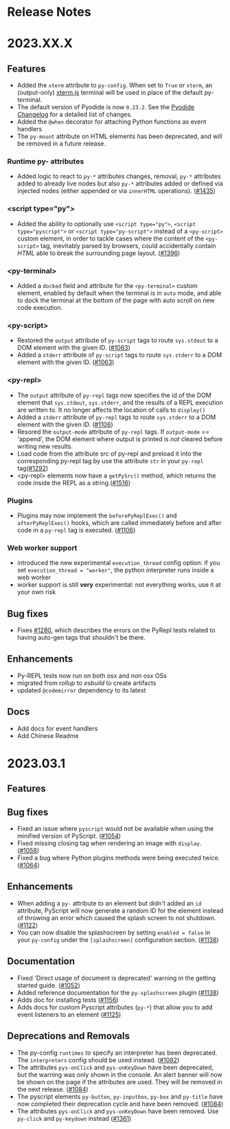 # Release Notes

2023.XX.X
=========


Features
--------

- Added the `xterm` attribute to `py-config`. When set to `True` or `xterm`, an (output-only) [xterm.js](http://xtermjs.org/) terminal will be used in place of the default py-terminal.
- The default version of Pyodide is now `0.23.2`. See the [Pyodide Changelog](https://pyodide.org/en/stable/project/changelog.html#version-0-23-2) for a detailed list of changes.
- Added the `@when` decorator for attaching Python functions as event handlers
- The `py-mount` attribute on HTML elements has been deprecated, and will be removed in a future release.


### Runtime py- attributes

- Added logic to react to `py-*` attributes changes, removal, `py-*` attributes added to already live nodes but also `py-*` attributes added or defined via injected nodes (either appended or via `innerHTML` operations). ([#1435](https://github.com/pyscript/pyscript/pull/1435))

### &lt;script type="py"&gt;
- Added the ability to optionally use `<script type="py">`, `<script type="pyscript">` or `<script type="py-script">` instead of a `<py-script>` custom element, in order to tackle cases where the content of the `<py-script>` tag, inevitably parsed by browsers, could accidentally contain *HTML* able to break the surrounding page layout. ([#1396](https://github.com/pyscript/pyscript/pull/1396))

### &lt;py-terminal&gt;
- Added a `docked` field and attribute for the `<py-terminal>` custom element, enabled by default when the terminal is in `auto` mode, and able to dock the terminal at the bottom of the page with auto scroll on new code execution.

### &lt;py-script&gt;
- Restored the `output` attribute of `py-script` tags to route `sys.stdout` to a DOM element with the given ID. ([#1063](https://github.com/pyscript/pyscript/pull/1063))
- Added a `stderr` attribute of `py-script` tags to route `sys.stderr` to a DOM element with the given ID. ([#1063](https://github.com/pyscript/pyscript/pull/1063))

### &lt;py-repl&gt;
- The `output` attribute of `py-repl` tags now specifies the id of the DOM element that `sys.stdout`, `sys.stderr`, and the results of a REPL execution are written to. It no longer affects the location of calls to `display()`
- Added a `stderr` attribute of `py-repl` tags to route `sys.stderr` to a DOM element with the given ID. ([#1106](https://github.com/pyscript/pyscript/pull/1106))
- Resored the `output-mode` attribute of `py-repl` tags. If `output-mode` == 'append', the DOM element where output is printed is _not_ cleared before writing new results.
- Load code from the attribute src of py-repl and preload it into the corresponding py-repl tag by use the attribute `str` in your `py-repl` tag([#1292](https://github.com/pyscript/pyscript/pull/1292))
- &lt;py-repl&gt; elements now have a `getPySrc()` method, which returns the code inside the REPL as a string.([#1516](https://github.com/pyscript/pyscript/pull/1292))

### Plugins
- Plugins may now implement the `beforePyReplExec()` and `afterPyReplExec()` hooks, which are called immediately before and after code in a `py-repl` tag is executed. ([#1106](https://github.com/pyscript/pyscript/pull/1106))

### Web worker support
- introduced the new experimental `execution_thread` config option: if you set `execution_thread = "worker"`, the python interpreter runs inside a web worker
- worker support is still **very** experimental: not everything works, use it at your own risk

Bug fixes
---------

- Fixes [#1280](https://github.com/pyscript/pyscript/issues/1280), which describes the errors on the PyRepl tests related to having auto-gen tags that shouldn't be there.

Enhancements
------------

- Py-REPL tests now run on both osx and non osx OSs
- migrated from *rollup* to *esbuild* to create artifacts
- updated `@codemirror` dependency to its latest

Docs
----

- Add docs for event handlers
- Add Chinese Readme

2023.03.1
=========


Features
--------

Bug fixes
---------

- Fixed an issue where `pyscript` would not be available when using the minified version of PyScript. ([#1054](https://github.com/pyscript/pyscript/pull/1054))
- Fixed missing closing tag when rendering an image with `display`. ([#1058](https://github.com/pyscript/pyscript/pull/1058))
- Fixed a bug where Python plugins methods were being executed twice. ([#1064](https://github.com/pyscript/pyscript/pull/1064))

Enhancements
------------

- When adding a `py-` attribute to an element but didn't added an `id` attribute, PyScript will now generate a random ID for the element instead of throwing an error which caused the splash screen to not shutdown. ([#1122](https://github.com/pyscript/pyscript/pull/1122))
- You can now disable the splashscreen by setting `enabled = false` in your `py-config` under the `[splashscreen]` configuration section. ([#1138](https://github.com/pyscript/pyscript/pull/1138))

Documentation
-------------

- Fixed 'Direct usage of document is deprecated' warning in the getting started guide. ([#1052](https://github.com/pyscript/pyscript/pull/1052))
- Added reference documentation for the `py-splashscreen` plugin ([#1138](https://github.com/pyscript/pyscript/pull/1138))
- Adds doc for installing tests ([#1156](https://github.com/pyscript/pyscript/pull/1156))
- Adds docs for custom Pyscript attributes (`py-*`) that allow you to add event listeners to an element ([#1125](https://github.com/pyscript/pyscript/pull/1125))

Deprecations and Removals
-------------------------

- The py-config `runtimes` to specify an interpreter has been deprecated. The `interpreters` config should be used instead. ([#1082](https://github.com/pyscript/pyscript/pull/1082))
- The attributes `pys-onClick` and `pys-onKeyDown` have been deprecated, but the warning was only shown in the console. An alert banner will now be shown on the page if the attributes are used. They will be removed in the next release. ([#1084](https://github.com/pyscript/pyscript/pull/1084))
- The pyscript elements `py-button`, `py-inputbox`, `py-box` and `py-title` have now completed their deprecation cycle and have been removed. ([#1084](https://github.com/pyscript/pyscript/pull/1084))
- The attributes `pys-onClick` and `pys-onKeyDown` have been removed. Use `py-click` and `py-keydown` instead ([#1361](https://github.com/pyscript/pyscript/pull/1361))
